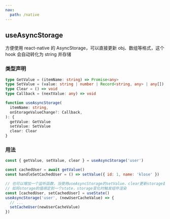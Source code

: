 ```yaml
---
nav:
  path: /native
---
```


## useAsyncStorage

方便使用 react-native 的 AsyncStorage，可以直接更新 obj、数组等格式，这个 hook 会自动转化为 string 并存储

### 类型声明

```typescript
type GetValue = (itemName: string) => Promise<any>
type SetValue = (value: string | number | Record<string, any> | any[]) => void
type Clear = () => void
type Callback = (nextValue: any) => void

function useAsyncStorage(
  itemName: string,
  onStorageValueChange?: Callback,
): {
  getValue: GetValue
  setValue: SetValue
  clear: Clear
}
```

### 用法

```javascript
const { getValue, setValue, clear } = useAsyncStorage('user')

const cachedUser = await getValue()
const handleSetCachedUser = () => setValue({ id: 1, name: 'klose' })

// 也可以增加一个监听函数，当使用useAsyncStorage的setValue、clear更新storage数据时，触发回调
// 如将storage的值绑定到一个state，storage变化时触发组件渲染
const [cachedUser, setCachedUser] = useState()
useAsyncStorage('user', (newUserCacheValue) => {
  // ...
  setCacheUser(newUserCacheValue)
})
```
